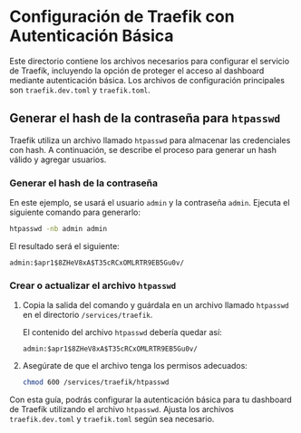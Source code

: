 # Configuración de Traefik con Autenticación Básica

Este directorio contiene los archivos necesarios para configurar el servicio de Traefik, incluyendo la opción de proteger el acceso al dashboard mediante autenticación básica. Los archivos de configuración principales son `traefik.dev.toml` y `traefik.toml`.

## Generar el hash de la contraseña para `htpasswd`

Traefik utiliza un archivo llamado `htpasswd` para almacenar las credenciales con hash. A continuación, se describe el proceso para generar un hash válido y agregar usuarios.

### Generar el hash de la contraseña

En este ejemplo, se usará el usuario `admin` y la contraseña `admin`. Ejecuta el siguiente comando para generarlo:

```bash
htpasswd -nb admin admin
```

El resultado será el siguiente:

```
admin:$apr1$8ZHeV8xA$T35cRCxOMLRTR9EB5Gu0v/
```

### Crear o actualizar el archivo `htpasswd`

1. Copia la salida del comando y guárdala en un archivo llamado `htpasswd` en el directorio `/services/traefik`.

   El contenido del archivo `htpasswd` debería quedar así:

   ```
   admin:$apr1$8ZHeV8xA$T35cRCxOMLRTR9EB5Gu0v/
   ```

2. Asegúrate de que el archivo tenga los permisos adecuados:

   ```bash
   chmod 600 /services/traefik/htpasswd
   ```

Con esta guía, podrás configurar la autenticación básica para tu dashboard de Traefik utilizando el archivo `htpasswd`. Ajusta los archivos `traefik.dev.toml` y `traefik.toml` según sea necesario.
